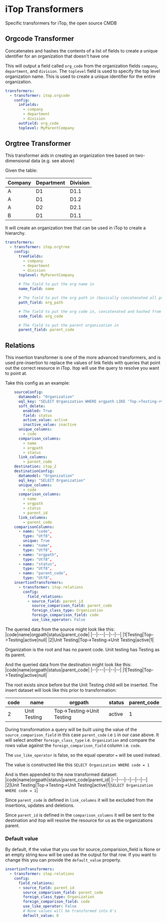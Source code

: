 # iTop Transformers
Specific transformers for iTop, the open source CMDB

## Orgcode Transformer
Concatenates and hashes the contents of a list of fields to create a unique identifier for an organization that doesn't have one

This will output a field called `org_code` from the organization fields `company`, `department`, and `division`. The `toplevel` field is used to specify the top level organization name. This is used to create a unique identifier for the entire organization.

```yaml
transformers:
  - transformer: itop.orgcode
    config:
      inFields:
        - company
        - department
        - division
      outField: org_code
      toplevel: MyParentCompany
```

## Orgtree Transformer
This transformer aids in creating an organization tree based on two-dimensional data (e.g. see above)

Given the table:

| Company | Department | Division |
|---------|------------|----------|
| A       | D1         | D1.1     |
| A       | D1         | D1.2     |
| A       | D2         | D2.1     |
| B       | D1         | D1.1     |

It will create an organization tree that can be used in iTop to create a hierarchy.

```yaml
transformers:
  - transformer: itop.orgtree
    config:
      treeFields:
        - company
        - department
        - division
      toplevel: MyParentCompany
      
      # The field to put the org name in
      name_field: name 

      # The field to put the org path in (basically concatenated all parent levels for any given org level)
      path_field: org_path

      # The field to put the org code in, concatenated and hashed from the org path
      code_field: org_code

      # The field to put the parent organization in
      parent_field: parent_code
```

## Relations
This insertion transformer is one of the more advanced transformers, and is used pre-insertion to replace the values of link fields with queries that point out the correct resource in iTop. Itop will use the query to resolve you want to point at.

Take this config as an example:
```yaml
    sourceConfig:
      datamodel: "Organization"
      oql_key: "SELECT Organization WHERE orgpath LIKE 'Top->Testing->%'"
      soft_delete:
        enabled: True
        field: status
        active_value: active
        inactive_value: inactive
      unique_columns:
        - code
      comparison_columns:
        - name
        - orgpath
        - status
      link_columns:
        - parent_code
    destination: itop_2
    destinationConfig:
      datamodel: "Organization"
      oql_key: "SELECT Organization"
      unique_columns:
        - code
      comparison_columns:
        - name
        - orgpath
        - status
        - parent_id
      link_columns:
        - parent_code
    comparisonColumns:
      - name: "code",
        type: "Utf8",
        unique: True
      - name: "name",
        type: "Utf8",
      - name: "orgpath",
        type: "Utf8",
      - name: "status",
        type: "Utf8",
      - name: "parent_code",
        type: "Utf8",
    insertionTransformers:
      - transformer: itop.relations
        config:
          field_relations:
          - source_field: parent_id
            source_comparison_field: parent_code
            foreign_class_type: Organization
            foreign_comparison_field: code
            use_like_operator: False
```

The queried data from the source might look like this:
|code|name|orgpath|status|parent_code|
|--|---|--|--|--|
|1|Testing|Top->Testing|active|null|
|2|Unit Testing|Top->Testing->Unit Testing|active|1|

Organization is the root and has no parent code. Unit testing has Testing as its parent.


And the queried data from the destination might look like this:
|code|name|orgpath|status|parent_code|
|--|---|--|--|--|
|1|Testing|Top->Testing|active|null|

The root exists since before but the Unit Testing child will be inserted. The insert dataset will look like this prior to transformation:


|code|name|orgpath|status|parent_code|
|--|---|--|--|--|
|2|Unit Testing|Top->Testing->Unit Testing|active|1|

During transformation a query will be built using the value of the `source_comparison_field` in this case `parent_code` i.e `1` in our case above. It will select another `foreign_class_type` i.e. `Organization` and compare the rows value against the `foreign_comparison_field` column i.e. `code`.

The `use_like_operator` is false, so the equal operator `=` will be used instead.

The value is constructed like this `SELECT Organization WHERE code = 1`

And is then appended to the now transformed dataset:
|code|name|orgpath|status|parent_code|parent_id|
|--|---|--|--|--|--|
|2|Unit Testing|Top->Testing->Unit Testing|active|1|`SELECT Organization WHERE code = 1`|

Since `parent_code` is defined in `link_columns` it will be excluded from the insertions, updates and deletions.

Since `parent_id` is defined in the `comparison_columns` it will be sent to the destination and itop will resolve the resource for us as the organizations parent.

### Default value
By default, if the value that you use for source_comparision_field is None or an empty string `None` will be used as the output for that row.
If you want to change this you can provide the `default_value` property.

```yaml
insertionTransformers:
  - transformer: itop.relations
    config:
      field_relations:
      - source_field: parent_id
        source_comparison_field: parent_code
        foreign_class_type: Organization
        foreign_comparison_field: code
        use_like_operator: False
        # None values will be transformed into 0's
        default_value: 0
```